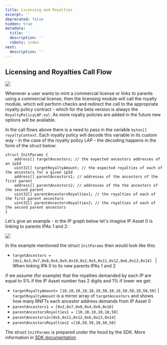 ```yaml
---
title: Licensing and Royalties
excerpt: ''
deprecated: false
hidden: true
metadata:
  title: ''
  description: ''
  robots: index
next:
  description: ''
---
```

## Licensing and Royalties Call Flow

![](https://files.readme.io/20dce78-image.png)

Whenever a user wants to mint a commercial license or links to parents using a commercial license, then the licensing module will call the royalty module, which will perform checks and redirect the call to the appropriate royalty policy contract - which for the beta version is always the `RoyaltyPolicyLAP.sol`. As more royalty policies are added in the future new options will be available.

In the call flows above there is a need to pass in the variable `bytes[] royaltyContext`. Each royalty policy will decode this variable in its custom way - in the case of the royalty policy LAP - the decoding happens in the form of the struct below:

```sol
struct InitParams {
    address[] targetAncestors; // the expected ancestors addresses of an ipId
    uint32[] targetRoyaltyAmount; // the expected royalties of each of the ancestors for a given ipId
    address[] parentAncestors1; // addresses of the ancestors of the first parent
    address[] parentAncestors2; // addresses of the the ancestors of the second parent
    uint32[] parentAncestorsRoyalties1; // the royalties of each of the first parent ancestors
    uint32[] parentAncestorsRoyalties2; // the royalties of each of the second parent ancestors
}
```

Let's give an example - in the IP graph below let's imagine IP Asset 0 is linking to parents IPAs 1 and 2:

![](https://files.readme.io/3e07223-image.png)

In the example mentioned the struct `InitParams` then would look like this:

* `targetAncestors = [0x1,0x3,0x7,0x8,0x4,0x9,0x10,0x2,0x5,0x11,0x12,0x6,0x13,0x14] ` | When linking IPA 0 to its new parents IPAs 1 and 2

if we assume (for example) that the royalties demanded by each IP are equal to 5% if the IP Asset number has 2 digits and 1% if lower we get:

* `targetRoyaltyAmount= [10,10,10,10,10,10,50,10,10,50,50,10,50,50]` \| `targetRoyaltyAmount` is a mirror array of `targetAncestors` and shows how many RNFTs each ancestor address demands from IP Asset 0
* `parentAncestors1 = [0x3,0x7,0x8,0x4,0x9,0x10]`
* `parentAncestorsRoyalties1 = [10,10,10,10,10,50]`
* `parentAncestors2=[0x5,0x11,0x12,0x6,0x13,0x14]`
* `parentAncestorsRoyalties2 =[10,50,50,10,50,50]`

The struct `InitParams` is prepared under the hood by the SDK. More information in [SDK documentation](doc:sdk-overview)
